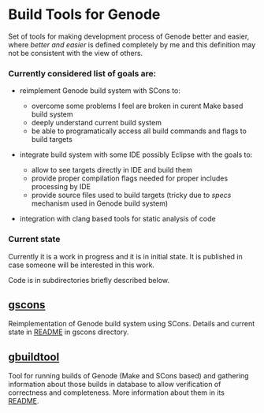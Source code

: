 
# Build Tools for Genode

Set of tools for making development process of Genode better and
easier, where *better and easier* is defined completely by me and this
definition may not be consistent with the view of others.

### Currently considered list of goals are:

 * reimplement Genode build system with SCons to:
   * overcome some problems I feel are broken in curent Make based build system
   * deeply understand current build system
   * be able to programatically access all build commands and flags to build targets

 * integrate build system with some IDE possibly Eclipse with the goals to:
   * allow to see targets directly in IDE and build them
   * provide proper compilation flags needed for proper includes processing by IDE
   * provide source files used to build targets (tricky due to *specs*
     mechanism used in Genode build system)

 * integration with clang based tools for static analysis of code


### Current state

Currently it is a work in progress and it is in initial state. It is
published in case someone will be interested in this work.

Code is in subdirectories briefly described below.

## [gscons](gscons)

Reimplementation of Genode build system using SCons. Details and
current state in [README](gscons/README.md) in gscons directory.

## [gbuildtool](gbuildtool)

Tool for running builds of Genode (Make and SCons based) and gathering
information about those builds in database to allow verification of
correctness and completeness. More information about them in its
[README](gbuildtool/README.md).
